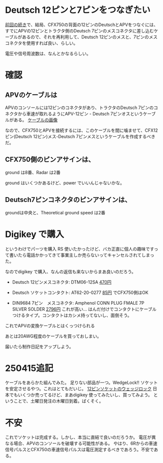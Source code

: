 # Deutsch 12ピンと7ピンをつなぎたい

[前回の続き](./250404.md)で、結局、CFX750の背面の12ピンのDeutschとAPVをつなぐには、すでにAPVの12ピンとトラクタ側のDeutsch 7ピンのメスコネクタに差し込むケーブルがあるので、それを再利用して、Deutsch 12ピンのメスと、7ピンのメスコネクタを使用すれば良い、らしい。

電圧や信号周波数は、なんとかなるらしい。

# 確認
## APVのケーブルは
APVのコンソールには12ピンのコネクタがあり、トラクタのDeutsch 7ピンのコネクタから車速が取れるようにAPV-12ピン - Deutsch 7ピンオスというケーブルがある。
[ケーブルの画像](https://www.fastparts.ie/apv-7-pin-signal-cable-mx-positive-apv00410--2--155)

なので、CFX750とAPVを接続するには、このケーブルを間に噛ませて、CFX12ピン(Deutsch 12ピン)メス-Deutsch 7ピンメスというケーブルを作成するべきだ。

## CFX750側のピンアサインは、 
ground は8番、Radar は2番

ground はいくつかあるけど、power でいいんじゃないかな。
## Deutsch7ピンコネクタのピンアサインは、
groundは中央と、Theoretical ground speed は2番


# Digikey で購入
というわけでパーツを購入
RS 使いたかったけど、バカ正直に個人の趣味ですって書いたら電話かかってきて事業主しか売らないってキャンセルされてしまった。

なのでdigikey で購入、なんの返信も来ないからまあ良いのだろう。

- Deutsch 12ピンメスコネクタ: DTM06-12SA [470円](https://www.digikey.jp/ja/products/detail/te-connectivity-deutsch-ict-connectors/DTM06-12SA/6566630?so=91971668&content=productdetail_JP)
- Deutsch ソケットコンタクト: AT62-20-0277 [85円](https://www.digikey.jp/ja/products/detail/amphenol-sine-systems-corp/AT62-20-0277/15292997?so=91971668&content=productdetail_JP)
でCFX750側はOK

- DIN9684 7ピン　メスコネクタ: Amphenol CONN PLUG FMALE 7P SILVER SOLDER [2796円](https://www.digikey.jp/ja/products/detail/amphenol-sine-systems-corp/C01630D00610012/1036129?so=91971668&content=productdetail_JP) これが高い... はんだ付けでコンタクトにケーブルつけるタイプ。コンタクトはカシメ持ってないし、面倒そう。

これでAPVの変換ケーブルとはくっつけられる

あとは20AWG程度のケーブルを買っておしまい。

届いたら制作日記をアップしよう。

# 250415追記
ケーブルをあらかた組んでみた。
足りない部品が一つ。WedgeLock!!
ソケットを安定させるやつ。これはとてもだいじ。
[12ピンソケットのウェッジロック](https://www.digikey.jp/ja/products/detail/te-connectivity-deutsch-ict-connectors/WM-12S/6566608?s=N4IgTCBcDaIIwHYDMAWAtHADC9A5AIiALoC%2BQA)
日本でもいくつか売ってるけど、まあdigikey 使ってみたいし、買ってみよう。
ということで、土曜日発注の木曜日到着。ばくそく。

# 不安
これでソケットは完成する。しかし、本当に直結で良いのだろうか。
電圧が異なる場合、APVのコンソールを破壊する可能性がある。
やはり、6Rからの車速信号パルスとCFX750の車速信号パルスは電圧測定するべきであろう。不安である。
